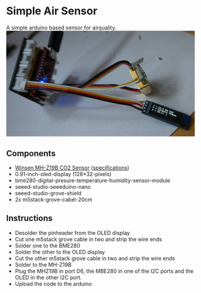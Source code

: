 # Simple Air Sensor
A simple arduino based sensor for airquality.
![Assembled Sensor](img/final_sensor.jpg?raw=true "Assembled Sensor")

## Components
* [Winsen MH-Z19B CO2 Sensor](img/MH-Z19B_k.jpg) ([specifications](doc/MH-Z19B.pdf))
* 0.91-inch-oled-display (128*32-pixels)
* bme280-digital-presure-temperature-humidity-sensor-module
* seeed-studio-seeeduino-nano
* seeed-studio-grove-shield
* 2x m5stack-grove-cabel-20cm

## Instructions
* Desolder the pinheader from the OLED display
* Cut one m5stack grove cable in two and strip the wire ends
* Solder one to the BME280
* Solder the other to the OLED display
* Cut the other m5stack grove cable in two and strip the wire ends
* Solder to the MH-Z19B
* Plug the MHZ19B in port D6, the MBE280 in one of the I2C ports and the OLED in the other I2C port.
* Upload the code to the arduino
